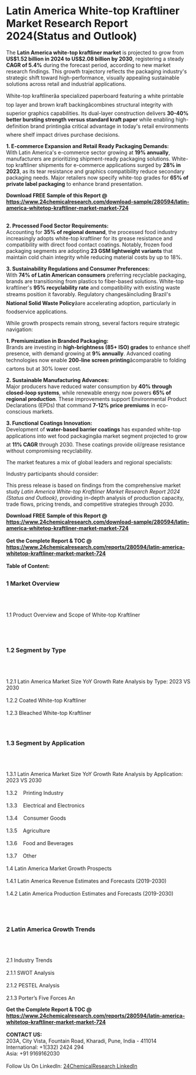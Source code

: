 <h1>Latin America White-top Kraftliner Market Research Report 2024(Status and Outlook)</h1><p>The <strong>Latin America white-top kraftliner market</strong> is projected to grow from <strong>US$1.52 billion in 2024 to US$2.08 billion by 2030</strong>, registering a steady <strong>CAGR of 5.4%</strong> during the forecast period, according to new market research findings. This growth trajectory reflects the packaging industry's strategic shift toward high-performance, visually appealing sustainable solutions across retail and industrial applications.</p><p>White-top kraftlinerâa specialized paperboard featuring a white printable top layer and brown kraft backingâcombines structural integrity with superior graphics capabilities. Its dual-layer construction delivers <strong>30-40% better bursting strength versus standard kraft paper</strong> while enabling high-definition brand printingâa critical advantage in today's retail environments where shelf impact drives purchase decisions.</p><p><strong>1. E-commerce Expansion and Retail Ready Packaging Demands:</strong><br>
With Latin America's e-commerce sector growing at <strong>19% annually</strong>, manufacturers are prioritizing shipment-ready packaging solutions. White-top kraftliner shipments for e-commerce applications surged by <strong>28% in 2023</strong>, as its tear resistance and graphics compatibility reduce secondary packaging needs. Major retailers now specify white-top grades for <strong>65% of private label packaging</strong> to enhance brand presentation.</p><div><b>Download FREE Sample of this Report @ 
            <a href="https://www.24chemicalresearch.com/download-sample/280594/latin-america-whitetop-kraftliner-market-market-724">
            https://www.24chemicalresearch.com/download-sample/280594/latin-america-whitetop-kraftliner-market-market-724</a></b></div><br><p><strong>2. Processed Food Sector Requirements:</strong><br>
Accounting for <strong>35% of regional demand</strong>, the processed food industry increasingly adopts white-top kraftliner for its grease resistance and compatibility with direct food contact coatings. Notably, frozen food packaging segments are adopting <strong>23 GSM lightweight variants</strong> that maintain cold chain integrity while reducing material costs by up to 18%.</p><p><strong>3. Sustainability Regulations and Consumer Preferences:</strong><br>
With <strong>74% of Latin American consumers</strong> preferring recyclable packaging, brands are transitioning from plastics to fiber-based solutions. White-top kraftliner's <strong>95% recyclability rate</strong> and compatibility with existing waste streams position it favorably. Regulatory changesâincluding Brazil's <strong>National Solid Waste Policy</strong>âare accelerating adoption, particularly in foodservice applications.</p><p>While growth prospects remain strong, several factors require strategic navigation:</p><p><strong>1. Premiumization in Branded Packaging:</strong><br>
Brands are investing in <strong>high-brightness (85+ ISO) grades</strong> to enhance shelf presence, with demand growing at <strong>9% annually</strong>. Advanced coating technologies now enable <strong>200-line screen printing</strong>âcomparable to folding cartons but at 30% lower cost.</p><p><strong>2. Sustainable Manufacturing Advances:</strong><br>
Major producers have reduced water consumption by <strong>40% through closed-loop systems</strong>, while renewable energy now powers <strong>65% of regional production</strong>. These improvements support Environmental Product Declarations (EPDs) that command <strong>7-12% price premiums</strong> in eco-conscious markets.</p><p><strong>3. Functional Coatings Innovation:</strong><br>
Development of <strong>water-based barrier coatings</strong> has expanded white-top applications into wet food packagingâa market segment projected to grow at <strong>11% CAGR</strong> through 2030. These coatings provide oil/grease resistance without compromising recyclability.</p><p>The market features a mix of global leaders and regional specialists:</p><p>Industry participants should consider:</p><p>This press release is based on findings from the comprehensive market study <em>Latin America White-top Kraftliner Market Research Report 2024 (Status and Outlook)</em>, providing in-depth analysis of production capacity, trade flows, pricing trends, and competitive strategies through 2030.</p><div><b>Download FREE Sample of this Report @ 
            <a href="https://www.24chemicalresearch.com/download-sample/280594/latin-america-whitetop-kraftliner-market-market-724">
            https://www.24chemicalresearch.com/download-sample/280594/latin-america-whitetop-kraftliner-market-market-724</a></b></div><br><div><b>Get the Complete Report & TOC @ 
            <a href="https://www.24chemicalresearch.com/reports/280594/latin-america-whitetop-kraftliner-market-market-724">
            https://www.24chemicalresearch.com/reports/280594/latin-america-whitetop-kraftliner-market-market-724</a></b></div><br>
            <b>Table of Content:</b><p><h2><span style="font-size:16px"><strong>1 Market Overview&nbsp;&nbsp; &nbsp;</strong></span></h2><br />
<br />
<p>1.1 Product Overview and Scope of White-top Kraftliner&nbsp;</p><br />
<br />
<h2><strong><span style="font-size:16px">1.2 Segment by Type&nbsp;&nbsp; &nbsp;</span></strong></h2><br />
<br />
<p>1.2.1 Latin America Market Size YoY Growth Rate Analysis by Type: 2023 VS 2030&nbsp;&nbsp; &nbsp;<br /><br />
1.2.2 Coated White-top Kraftliner&nbsp;&nbsp; &nbsp;<br /><br />
1.2.3 Bleached White-top Kraftliner<br /><br />
<br />
<h2><span style="font-size:16px"><strong>1.3 Segment by Application&nbsp;&nbsp;</strong></span></h2><br />
<br />
<p>1.3.1 Latin America Market Size YoY Growth Rate Analysis by Application: 2023 VS 2030&nbsp;&nbsp; &nbsp;<br /><br />
1.3.2&nbsp;&nbsp; &nbsp;Printing Industry<br /><br />
1.3.3&nbsp;&nbsp; &nbsp;Electrical and Electronics<br /><br />
1.3.4&nbsp;&nbsp; &nbsp;Consumer Goods<br /><br />
1.3.5&nbsp;&nbsp; &nbsp;Agriculture<br /><br />
1.3.6&nbsp;&nbsp; &nbsp;Food and Beverages<br /><br />
1.3.7&nbsp;&nbsp; &nbsp;Other<br /><br />
1.4 Latin America Market Growth Prospects&nbsp;&nbsp; &nbsp;<br /><br />
1.4.1 Latin America Revenue Estimates and Forecasts (2019-2030)&nbsp;&nbsp; &nbsp;<br /><br />
1.4.2 Latin America Production Estimates and Forecasts (2019-2030)&nbsp;&nbsp;</p><br />
<br />
<h2><span style="font-size:16px"><strong>2 Latin America Growth Trends&nbsp;&nbsp; &nbsp;</strong></span></h2><br />
<br />
<p>2.1 Industry Trends&nbsp;&nbsp; &nbsp;<br /><br />
2.1.1 SWOT Analysis&nbsp;&nbsp; &nbsp;<br /><br />
2.1.2 PESTEL Analysis&nbsp;&nbsp; &nbsp;<br /><br />
2.1.3 Porter&rsquo;s Five Forces An</p><div><b>Get the Complete Report & TOC @ 
            <a href="https://www.24chemicalresearch.com/reports/280594/latin-america-whitetop-kraftliner-market-market-724">
            https://www.24chemicalresearch.com/reports/280594/latin-america-whitetop-kraftliner-market-market-724</a></b></div><br><b>CONTACT US:</b><br>
            203A, City Vista, Fountain Road, Kharadi, Pune, India - 411014<br>
            International: +1(332) 2424 294<br>
            Asia: +91 9169162030 <br><br>
            Follow Us On LinkedIn: <a href="https://www.linkedin.com/company/24chemicalresearch/">24ChemicalResearch LinkedIn</a>